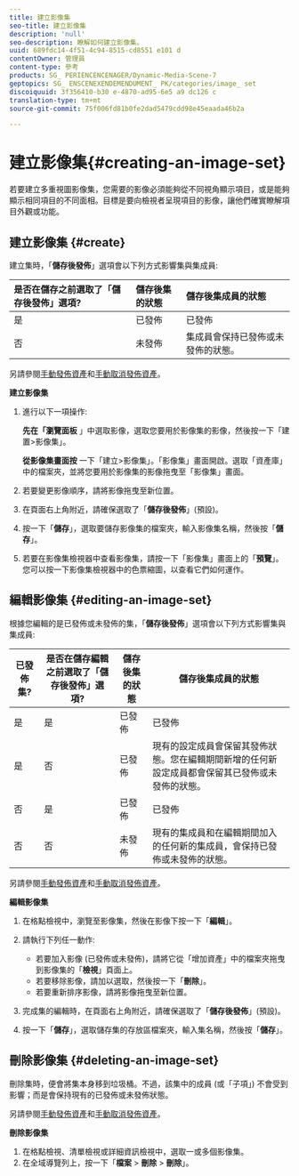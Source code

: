 ```yaml
---
title: 建立影像集
seo-title: 建立影像集
description: 'null'
seo-description: 瞭解如何建立影像集。
uuid: 689fdc14-4f51-4c94-8515-cd8551 e101 d
contentOwner: 管理員
content-type: 參考
products: SG_ PERIENCENCENAGER/Dynamic-Media-Scene-7
geptopics: SG_ ENSCENEXENDEMENDUMENT_ PK/categories/image_ set
discoiquuid: 3f356410-b30 e-4870-ad95-6e5 a9 dc126 c
translation-type: tm+mt
source-git-commit: 75f006fd81b0fe2dad5479cdd98e45eaada46b2a

---
```



# 建立影像集{#creating-an-image-set}

若要建立多重視圖影像集，您需要的影像必須能夠從不同視角顯示項目，或是能夠顯示相同項目的不同面相。目標是要向檢視者呈現項目的影像，讓他們確實瞭解項目外觀或功能。

## 建立影像集 {#create}

建立集時，「**儲存後發佈**」選項會以下列方式影響集與集成員:

| 是否在儲存之前選取了「儲存後發佈」選項? | 儲存後集的狀態 | 儲存後集成員的狀態 |
|:--- |:--- |:--- |
| 是 | 已發佈 | 已發佈 |
| 否 | 未發佈 | 集成員會保持已發佈或未發佈的狀態。 |

另請參閱[手動發佈資產](publishing-files.md#manually_publishing_assets)和[手動取消發佈資產](publishing-files.md#manually_unpublishing_assets)。

**建立影像集**

1. 進行以下一項操作:

   **先在「瀏覽面板** 」中選取影像，選取您要用於影像集的影像，然後按一下「建置&gt;影像集」。

   **從影像集畫面按** 一下「建立&gt;影像集」。「影像集」畫面開啟。選取「資產庫」中的檔案夾，並將您要用於影像集的影像拖曳至「影像集」畫面。

1. 若要變更影像順序，請將影像拖曳至新位置。
1. 在頁面右上角附近，請確保選取了「**儲存後發佈**」(預設)。
1. 按一下「**儲存**」，選取要儲存影像集的檔案夾，輸入影像集名稱，然後按「**儲存**」。
1. 若要在影像集檢視器中查看影像集，請按一下「影像集」畫面上的「**預覽**」。您可以按一下影像集檢視器中的色票縮圖，以查看它們如何運作。

## 編輯影像集 {#editing-an-image-set}

根據您編輯的是已發佈或未發佈的集，「**儲存後發佈**」選項會以下列方式影響集與集成員:

| 已發佈集? | 是否在儲存編輯之前選取了「儲存後發佈」選項? | 儲存後集的狀態 | 儲存後集成員的狀態 |
|--- |--- |--- |--- |
| 是 | 是 | 已發佈 | 已發佈 |
| 是 | 否 | 已發佈 | 現有的設定成員會保留其發佈狀態。您在編輯期間新增的任何新設定成員都會保留其已發佈或未發佈的狀態。 |
| 否 | 是 | 已發佈 | 已發佈 |
| 否 | 否 | 未發佈 | 現有的集成員和在編輯期間加入的任何新的集成員，會保持已發佈或未發佈的狀態。 |

另請參閱[手動發佈資產](publishing-files.md#manually_publishing_assets)和[手動取消發佈資產](publishing-files.md#manually_unpublishing_assets)。

**編輯影像集**

1. 在格點檢視中，瀏覽至影像集，然後在影像下按一下「**編輯**」。
1. 請執行下列任一動作:

   * 若要加入影像 (已發佈或未發佈)，請將它從「增加資產」中的檔案夾拖曳到影像集的「**檢視**」頁面上。
   * 若要移除影像，請加以選取，然後按一下「**刪除**」。
   * 若要重新排序影像，請將影像拖曳至新位置。

1. 完成集的編輯時，在頁面右上角附近，請確保選取了「**儲存後發佈**」(預設)。
1. 按一下「**儲存**」，選取儲存集的存放區檔案夾，輸入集名稱，然後按「**儲存**」。

## 刪除影像集 {#deleting-an-image-set}

刪除集時，便會將集本身移到垃圾桶。不過，該集中的成員 (或「子項」) 不會受到影響；而是會保持現有的已發佈或未發佈狀態。

另請參閱[手動發佈資產](publishing-files.md#manually_publishing_assets)和[手動取消發佈資產](publishing-files.md#manually_unpublishing_assets)。

**刪除影像集**

1. 在格點檢視、清單檢視或詳細資訊檢視中，選取一或多個影像集。
1. 在全域導覽列上，按一下「**檔案** &gt; **刪除** &gt; **刪除**」。

